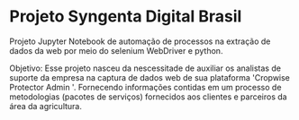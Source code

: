 # Projeto Syngenta Digital Brasil

Projeto Jupyter Notebook de automação de processos na extração de dados da web por meio do selenium WebDriver e python.

Objetivo:
Esse projeto nasceu da nescessitade de auxiliar os analistas de suporte da empresa na captura de dados web de sua plataforma 'Cropwise Protector Admin '.
Fornecendo informações contidas em um processo de metodologias (pacotes de serviços) fornecidos aos clientes e parceiros da área da agricultura.

